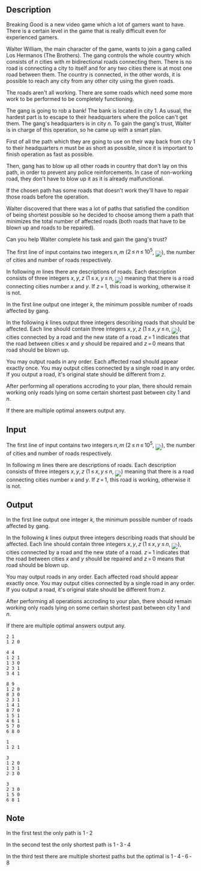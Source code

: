 ## Description

<div><p>Breaking Good is a new video game which a lot of gamers want to have. There is a certain level in the game that is really difficult even for experienced gamers.</p><p>Walter William, the main character of the game, wants to join a gang called Los Hermanos (The Brothers). The gang controls the whole country which consists of <span class="tex-span"><i>n</i></span> cities with <span class="tex-span"><i>m</i></span> bidirectional roads connecting them. There is no road is connecting a city to itself and for any two cities there is at most one road between them. The country is connected, in the other words, it is possible to reach any city from any other city using the given roads. </p><p>The roads aren't all working. There are some roads which need some more work to be performed to be completely functioning.</p><p>The gang is going to rob a bank! The bank is located in city <span class="tex-span">1</span>. As usual, the hardest part is to escape to their headquarters where the police can't get them. The gang's headquarters is in city <span class="tex-span"><i>n</i></span>. To gain the gang's trust, Walter is in charge of this operation, so he came up with a smart plan.</p><p>First of all the path which they are going to use on their way back from city <span class="tex-span">1</span> to their headquarters <span class="tex-span"><i>n</i></span> must be <span class="tex-font-style-underline">as short as possible</span>, since it is important to finish operation as fast as possible.</p><p>Then, gang has to blow up all other roads in country that don't lay on this path, in order to prevent any police reinforcements. In case of non-working road, they don't have to blow up it as it is already malfunctional. </p><p>If the chosen path has some roads that doesn't work they'll have to repair those roads before the operation.</p><p>Walter discovered that there was a lot of paths that satisfied the condition of being shortest possible so he decided to choose among them a path that minimizes the total number of affected roads (both roads that have to be blown up and roads to be repaired).</p><p>Can you help Walter complete his task and gain the gang's trust?</p></div><div class="input-specification"><p>The first line of input contains two integers <span class="tex-span"><i>n</i>, <i>m</i></span> (<span class="tex-span">2 ≤ <i>n</i> ≤ 10<sup class="upper-index">5</sup></span>, <img align="middle" class="tex-formula" src="file://MhU9cJG4.png" style="max-width: 100.0%;max-height: 100.0%;">), the number of cities and number of roads respectively.</p><p>In following <span class="tex-span"><i>m</i></span> lines there are descriptions of roads. Each description consists of three integers <span class="tex-span"><i>x</i>, <i>y</i>, <i>z</i></span> (<span class="tex-span">1 ≤ <i>x</i>, <i>y</i> ≤ <i>n</i></span>, <img align="middle" class="tex-formula" src="file://UtH0UNMn.png" style="max-width: 100.0%;max-height: 100.0%;">) meaning that there is a road connecting cities number <span class="tex-span"><i>x</i></span> and <span class="tex-span"><i>y</i></span>. If <span class="tex-span"><i>z</i> = 1</span>, this road is working, otherwise it is not.</p></div><div class="output-specification"><p>In the first line output one integer <span class="tex-span"><i>k</i></span>, the minimum possible number of roads affected by gang.</p><p>In the following <span class="tex-span"><i>k</i></span> lines output three integers describing roads that should be affected. Each line should contain three integers <span class="tex-span"><i>x</i>, <i>y</i>, <i>z</i></span> (<span class="tex-span">1 ≤ <i>x</i>, <i>y</i> ≤ <i>n</i></span>, <img align="middle" class="tex-formula" src="file://d78vwFU2.png" style="max-width: 100.0%;max-height: 100.0%;">), cities connected by a road and the new state of a road. <span class="tex-span"><i>z</i> = 1</span> indicates that the road between cities <span class="tex-span"><i>x</i></span> and <span class="tex-span"><i>y</i></span> should be repaired and <span class="tex-span"><i>z</i> = 0</span> means that road should be blown up. </p><p>You may output roads in any order. Each affected road should appear exactly once. You may output cities connected by a single road in any order. If you output a road, it's original state should be different from <span class="tex-span"><i>z</i></span>.</p><p>After performing all operations accroding to your plan, there should remain working only roads lying on some certain shortest past between city <span class="tex-span">1</span> and <span class="tex-span"><i>n</i></span>.</p><p>If there are multiple optimal answers output any.</p></div>

## Input

<p>The first line of input contains two integers <span class="tex-span"><i>n</i>, <i>m</i></span> (<span class="tex-span">2 ≤ <i>n</i> ≤ 10<sup class="upper-index">5</sup></span>, <img align="middle" class="tex-formula" src="file://MhU9cJG4.png" style="max-width: 100.0%;max-height: 100.0%;">), the number of cities and number of roads respectively.</p><p>In following <span class="tex-span"><i>m</i></span> lines there are descriptions of roads. Each description consists of three integers <span class="tex-span"><i>x</i>, <i>y</i>, <i>z</i></span> (<span class="tex-span">1 ≤ <i>x</i>, <i>y</i> ≤ <i>n</i></span>, <img align="middle" class="tex-formula" src="file://UtH0UNMn.png" style="max-width: 100.0%;max-height: 100.0%;">) meaning that there is a road connecting cities number <span class="tex-span"><i>x</i></span> and <span class="tex-span"><i>y</i></span>. If <span class="tex-span"><i>z</i> = 1</span>, this road is working, otherwise it is not.</p>

## Output

<p>In the first line output one integer <span class="tex-span"><i>k</i></span>, the minimum possible number of roads affected by gang.</p><p>In the following <span class="tex-span"><i>k</i></span> lines output three integers describing roads that should be affected. Each line should contain three integers <span class="tex-span"><i>x</i>, <i>y</i>, <i>z</i></span> (<span class="tex-span">1 ≤ <i>x</i>, <i>y</i> ≤ <i>n</i></span>, <img align="middle" class="tex-formula" src="file://d78vwFU2.png" style="max-width: 100.0%;max-height: 100.0%;">), cities connected by a road and the new state of a road. <span class="tex-span"><i>z</i> = 1</span> indicates that the road between cities <span class="tex-span"><i>x</i></span> and <span class="tex-span"><i>y</i></span> should be repaired and <span class="tex-span"><i>z</i> = 0</span> means that road should be blown up. </p><p>You may output roads in any order. Each affected road should appear exactly once. You may output cities connected by a single road in any order. If you output a road, it's original state should be different from <span class="tex-span"><i>z</i></span>.</p><p>After performing all operations accroding to your plan, there should remain working only roads lying on some certain shortest past between city <span class="tex-span">1</span> and <span class="tex-span"><i>n</i></span>.</p><p>If there are multiple optimal answers output any.</p>





```input1
2 1
1 2 0

```




```input2
4 4
1 2 1
1 3 0
2 3 1
3 4 1

```




```input3
8 9
1 2 0
8 3 0
2 3 1
1 4 1
8 7 0
1 5 1
4 6 1
5 7 0
6 8 0

```




```output1
1
1 2 1

```




```output2
3
1 2 0
1 3 1
2 3 0

```




```output3
3
2 3 0
1 5 0
6 8 1

```



## Note

<p>In the first test the only path is <span class="tex-span">1 - 2</span></p><p>In the second test the only shortest path is <span class="tex-span">1 - 3 - 4</span></p><p>In the third test there are multiple shortest paths but the optimal is <span class="tex-span">1 - 4 - 6 - 8</span></p>
